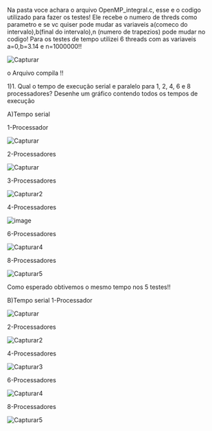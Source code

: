 Na pasta voce achara o arquivo OpenMP_integral.c, esse e o codigo utilizado para fazer os testes!
Ele recebe o numero de threds como parametro e se vc quiser pode mudar as variaveis a(comeco do intervalo),b(final do intervalo),n (numero de trapezios) pode mudar no codigo!
Para os testes de tempo utilizei 6 threads com as variaveis a=0,b=3.14 e n=1000000!!

![Capturar](https://github.com/chesco502/Computa-o-paralela/assets/97119222/64746830-9f63-4f54-a0eb-82cc587c45d1)

o Arquivo compila !!

1)1. Qual o tempo de execução serial e paralelo para 1, 2, 4, 6 e 8 processadores? Desenhe um gráfico contendo todos os tempos de execução

A)Tempo serial

1-Processador

![Capturar](https://github.com/chesco502/Computa-o-paralela/assets/97119222/ace05c3c-b6f7-4deb-8059-390b4a7c930d)

2-Processadores
      
![Capturar](https://github.com/chesco502/Computa-o-paralela/assets/97119222/ace05c3c-b6f7-4deb-8059-390b4a7c930d)

3-Processadores
      
![Capturar2](https://github.com/chesco502/Computa-o-paralela/assets/97119222/eb493796-4107-462e-b140-07d917110970)

4-Processadores
      
![image](https://github.com/chesco502/Computa-o-paralela/assets/97119222/f79d8c0d-d762-4c58-8549-33374c1362ce)


6-Processadores
      
![Capturar4](https://github.com/chesco502/Computa-o-paralela/assets/97119222/57973896-766f-4f90-a750-c494d39dd27f)

8-Processadores
      
![Capturar5](https://github.com/chesco502/Computa-o-paralela/assets/97119222/6daa4d60-c965-40c1-a00e-1080a0a971cc)

Como esperado obtivemos o mesmo tempo nos 5 testes!!

B)Tempo serial
1-Processador
      
![Capturar](https://github.com/chesco502/Computa-o-paralela/assets/97119222/851e78a5-df2e-4953-9d78-aa2fba5e4901)


2-Processadores
      
![Capturar2](https://github.com/chesco502/Computa-o-paralela/assets/97119222/804038d4-c6f7-4cbd-bc44-98eda1adc01a)


4-Processadores
      
![Capturar3](https://github.com/chesco502/Computa-o-paralela/assets/97119222/4f53476e-2b31-43a6-b928-6b8ee017a310)



6-Processadores
      
![Capturar4](https://github.com/chesco502/Computa-o-paralela/assets/97119222/966fa8e8-000e-4cd0-9e67-b6fcf5696bf2)


8-Processadores
      
![Capturar5](https://github.com/chesco502/Computa-o-paralela/assets/97119222/f4e2fafa-9514-4394-9be3-e6766281deb7)

      








